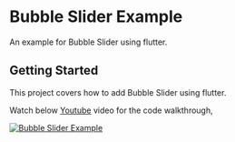 # Bubble Slider Example

An example for Bubble Slider using flutter.

## Getting Started

This project covers how to add Bubble Slider using flutter.

Watch below [Youtube](https://www.youtube.com/watch?v=X6TdSgYmtaU) video for the code walkthrough,

[![Bubble Slider Example](https://img.youtube.com/vi/X6TdSgYmtaU/0.jpg)](https://www.youtube.com/watch?v=X6TdSgYmtaU)
